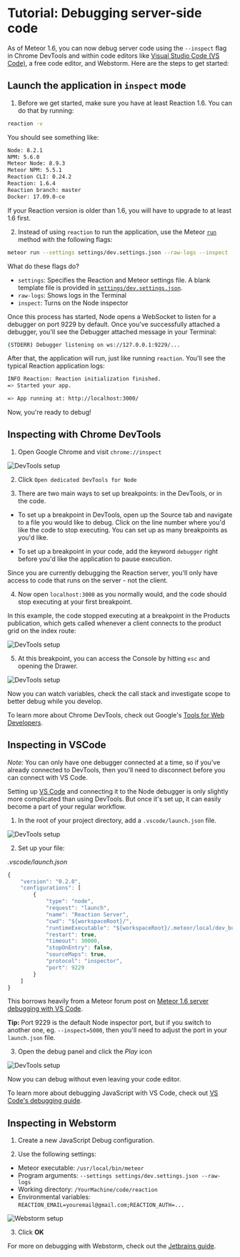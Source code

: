 # Tutorial: Debugging server-side code

As of Meteor 1.6, you can now debug server code using the `--inspect` flag in Chrome DevTools and within code editors like [Visual Studio Code (VS Code)](https://code.visualstudio.com/), a free code editor, and Webstorm. Here are the steps to get started:

## Launch the application in `inspect` mode

1. Before we get started, make sure you have at least Reaction 1.6. You can do that by running:

```sh
reaction -v
```

You should see something like:
```sh
Node: 8.2.1
NPM: 5.6.0
Meteor Node: 8.9.3
Meteor NPM: 5.5.1
Reaction CLI: 0.24.2
Reaction: 1.6.4
Reaction branch: master
Docker: 17.09.0-ce
```

If your Reaction version is older than 1.6, you will have to upgrade to at least 1.6 first.

2. Instead of using `reaction` to run the application, use the Meteor [`run`](https://docs.meteor.com/commandline.html#meteorrun) method with the following flags:

```sh
meteor run --settings settings/dev.settings.json --raw-logs --inspect
```

What do these flags do?
- `settings`: Specifies the Reaction and Meteor settings file. A blank template file is provided in [`settings/dev.settings.json`](https://github.com/reactioncommerce/reaction/blob/master/settings/dev.settings.json).
- `raw-logs`: Shows logs in the Terminal
- `inspect`: Turns on the Node inspector

Once this process has started, Node opens a WebSocket to listen for a debugger on port 9229 by default. Once you've successfully attached a debugger, you'll see the Debugger attached message in your Terminal:

```sh
(STDERR) Debugger listening on ws://127.0.0.1:9229/...
```

After that, the application will run, just like running `reaction`. You'll see the typical Reaction application logs:

```sh
INFO Reaction: Reaction initialization finished.
=> Started your app.

=> App running at: http://localhost:3000/
```

Now, you're ready to debug!

## Inspecting with Chrome DevTools

1. Open Google Chrome and visit `chrome://inspect`

![DevTools setup](https://blog.reactioncommerce.com/content/images/2017/11/devtools-setup.png)

2. Click `Open dedicated DevTools for Node`

3. There are two main ways to set up breakpoints: in the DevTools, or in the code.

- To set up a breakpoint in DevTools, open up the Source tab and navigate to a file you would like to debug. Click on the line number where you'd like the code to stop executing. You can set up as many breakpoints as you'd like.

- To set up a breakpoint in your code, add the keyword `debugger` right before you'd like the application to pause execution.

Since you are currently debugging the Reaction server, you'll only have access to code that runs on the server - not the client.

4. Now open `localhost:3000` as you normally would, and the code should stop executing at your first breakpoint.

In this example, the code stopped executing at a breakpoint in the Products publication, which gets called whenever a client connects to the product grid on the index route:

![DevTools setup](https://blog.reactioncommerce.com/content/images/2017/11/devtools-variables.png)

5. At this breakpoint, you can access the Console by hitting `esc` and opening the Drawer.

![DevTools setup](http://g.recordit.co/1hRutFIaLe.gif)

Now you can watch variables, check the call stack and investigate scope to better debug while you develop.

To learn more about Chrome DevTools, check out Google's [Tools for Web Developers](https://developers.google.com/web/tools/chrome-devtools/javascript/).

## Inspecting in VSCode

_Note:_ You can only have one debugger connected at a time, so if you've already connected to DevTools, then you'll need to disconnect before you can connect with VS Code.

Setting up [VS Code](https://code.visualstudio.com/) and connecting it to the Node debugger is only slightly more complicated than using DevTools. But once it's set up, it can easily become a part of your regular workflow.

1. In the root of your project directory, add a `.vscode/launch.json` file.

![DevTools setup](https://blog.reactioncommerce.com/content/images/2017/11/vscode-launch.png)

2. Set up your file:

*.vscode/launch.json*
```js
{
    "version": "0.2.0",
    "configurations": [
        {
            "type": "node",
            "request": "launch",
            "name": "Reaction Server",
            "cwd": "${workspaceRoot}/",
            "runtimeExecutable": "${workspaceRoot}/.meteor/local/dev_bundle/bin/npm",
            "restart": true,
            "timeout": 30000,
            "stopOnEntry": false,
            "sourceMaps": true,
            "protocol": "inspector",
            "port": 9229
        }
    ]
}
```
This borrows heavily from a Meteor forum post on [Meteor 1.6 server debugging with VS Code](https://forums.meteor.com/t/meteor-1-6-server-debugging-with-vs-code/39821).

**Tip:** Port 9229 is the default Node inspector port, but if you switch to another one, eg. `--inspect=5000`, then you'll need to adjust the port in your `launch.json` file.

3. Open the debug panel and click the *Play* icon

![DevTools setup](https://blog.reactioncommerce.com/content/images/2017/11/vscode-devtools.png)

Now you can debug without even leaving your code editor.

To learn more about debugging JavaScript with VS Code, check out [VS Code's debugging guide](https://code.visualstudio.com/docs/nodejs/nodejs-debugging).

## Inspecting in Webstorm

1. Create a new JavaScript Debug configuration.

2. Use the following settings:

- Meteor executable: `/usr/local/bin/meteor`
- Program arguments: `--settings settings/dev.settings.json --raw-logs`
- Working directory: `/YourMachine/code/reaction`
- Environmental variables: `REACTION_EMAIL=youremail@gmail.com;REACTION_AUTH=...`

![Webstorm setup](https://user-images.githubusercontent.com/72819/34857305-fb058c44-f784-11e7-9739-c34f09c11bd0.png)

3. Click **OK**

For more on debugging with Webstorm, check out the [Jetbrains guide](https://www.jetbrains.com/help/webstorm/debugging-javascript-in-chrome.html).
